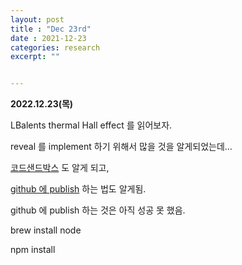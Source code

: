 ```yaml
---
layout: post
title : "Dec 23rd"
date : 2021-12-23
categories: research
excerpt: ""


---
```


**2022.12.23(목)**    

LBalents thermal Hall effect 를 읽어보자. 


reveal 를 implement 하기 위해서 많을 것을 알게되었는데...


[코드샌드박스](https://codesandbox.io/) 도 알게 되고,

[github 에 publish](https://danielabaron.me/blog/build-and-publish-presentation-with-html-and-css/) 하는 법도 알게됨.

github 에 publish 하는 것은 아직 성공 못 했음.



brew install node

npm install 